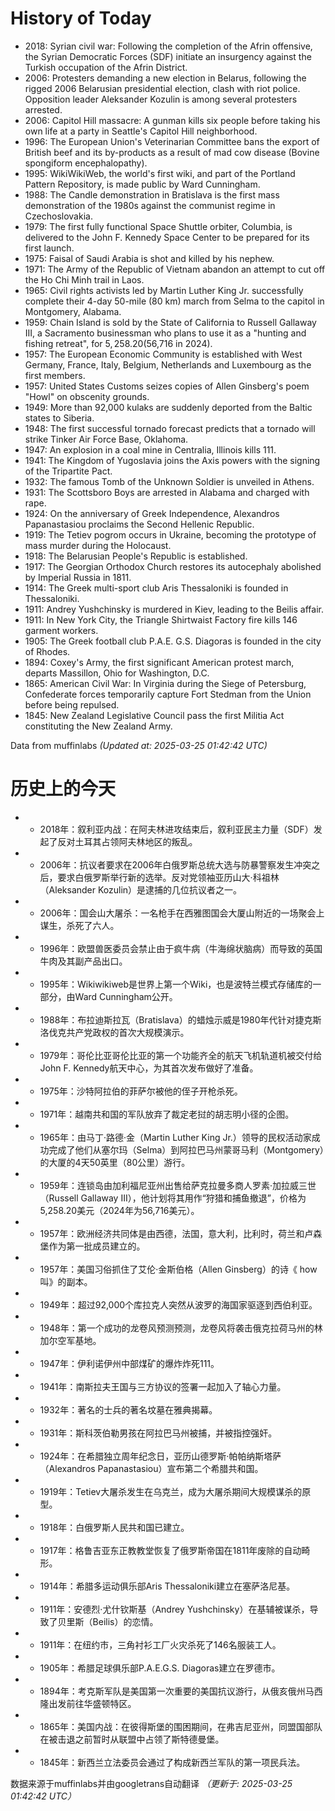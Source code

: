 # History of Today 

- 2018: Syrian civil war: Following the completion of the Afrin offensive, the Syrian Democratic Forces (SDF) initiate an insurgency against the Turkish occupation of the Afrin District.
- 2006: Protesters demanding a new election in Belarus, following the rigged 2006 Belarusian presidential election, clash with riot police. Opposition leader Aleksander Kozulin is among several protesters arrested.
- 2006: Capitol Hill massacre: A gunman kills six people before taking his own life at a party in Seattle's Capitol Hill neighborhood.
- 1996: The European Union's Veterinarian Committee bans the export of British beef and its by-products as a result of mad cow disease (Bovine spongiform encephalopathy).
- 1995: WikiWikiWeb, the world's first wiki, and part of the Portland Pattern Repository, is made public by Ward Cunningham.
- 1988: The Candle demonstration in Bratislava is the first mass demonstration of the 1980s against the communist regime in Czechoslovakia.
- 1979: The first fully functional Space Shuttle orbiter, Columbia, is delivered to the John F. Kennedy Space Center to be prepared for its first launch.
- 1975: Faisal of Saudi Arabia is shot and killed by his nephew.
- 1971: The Army of the Republic of Vietnam abandon an attempt to cut off the Ho Chi Minh trail in Laos.
- 1965: Civil rights activists led by Martin Luther King Jr. successfully complete their 4-day 50-mile (80 km) march from Selma to the capitol in Montgomery, Alabama.
- 1959: Chain Island is sold by the State of California to Russell Gallaway III, a Sacramento businessman who plans to use it as a "hunting and fishing retreat", for $5,258.20 ($56,716 in 2024).
- 1957: The European Economic Community is established with West Germany, France, Italy, Belgium, Netherlands and Luxembourg as the first members.
- 1957: United States Customs seizes copies of Allen Ginsberg's poem "Howl" on obscenity grounds.
- 1949: More than 92,000 kulaks are suddenly deported from the Baltic states to Siberia.
- 1948: The first successful tornado forecast predicts that a tornado will strike Tinker Air Force Base, Oklahoma.
- 1947: An explosion in a coal mine in Centralia, Illinois kills 111.
- 1941: The Kingdom of Yugoslavia joins the Axis powers with the signing of the Tripartite Pact.
- 1932: The famous Tomb of the Unknown Soldier is unveiled in Athens.
- 1931: The Scottsboro Boys are arrested in Alabama and charged with rape.
- 1924: On the anniversary of Greek Independence, Alexandros Papanastasiou proclaims the Second Hellenic Republic.
- 1919: The Tetiev pogrom occurs in Ukraine, becoming the prototype of mass murder during the Holocaust.
- 1918: The Belarusian People's Republic is established.
- 1917: The Georgian Orthodox Church restores its autocephaly abolished by Imperial Russia in 1811.
- 1914: The Greek multi-sport club Aris Thessaloniki is founded in Thessaloniki.
- 1911: Andrey Yushchinsky is murdered in Kiev, leading to the Beilis affair.
- 1911: In New York City, the Triangle Shirtwaist Factory fire kills 146 garment workers.
- 1905: The Greek football club P.A.E. G.S. Diagoras is founded in the city of Rhodes.
- 1894: Coxey's Army, the first significant American protest march, departs Massillon, Ohio for Washington, D.C.
- 1865: American Civil War: In Virginia during the Siege of Petersburg, Confederate forces temporarily capture Fort Stedman from the Union before being repulsed.
- 1845: New Zealand Legislative Council pass the first Militia Act constituting the New Zealand Army.

Data from muffinlabs
*(Updated at: 2025-03-25 01:42:42 UTC)*

# 历史上的今天 

- -  2018年：叙利亚内战：在阿夫林进攻结束后，叙利亚民主力量（SDF）发起了反对土耳其占领阿夫林地区的叛乱。
- -  2006年：抗议者要求在2006年白俄罗斯总统大选与防暴警察发生冲突之后，要求白俄罗斯举行新的选举。反对党领袖亚历山大·科祖林（Aleksander Kozulin）是逮捕的几位抗议者之一。
- -  2006年：国会山大屠杀：一名枪手在西雅图国会大厦山附近的一场聚会上谋生，杀死了六人。
- -  1996年：欧盟兽医委员会禁止由于疯牛病（牛海绵状脑病）而导致的英国牛肉及其副产品出口。
- -  1995年：Wikiwikiweb是世界上第一个Wiki，也是波特兰模式存储库的一部分，由Ward Cunningham公开。
- -  1988年：布拉迪斯拉瓦（Bratislava）的蜡烛示威是1980年代针对捷克斯洛伐克共产党政权的首次大规模演示。
- -  1979年：哥伦比亚哥伦比亚的第一个功能齐全的航天飞机轨道机被交付给John F. Kennedy航天中心，为其首次发布做好了准备。
- -  1975年：沙特阿拉伯的菲萨尔被他的侄子开枪杀死。
- -  1971年：越南共和国的军队放弃了裁定老挝的胡志明小径的企图。
- -  1965年：由马丁·路德·金（Martin Luther King Jr.）领导的民权活动家成功完成了他们从塞尔玛（Selma）到阿拉巴马州蒙哥马利（Montgomery）的大厦的4天50英里（80公里）游行。
- -  1959年：连锁岛由加利福尼亚州出售给萨克拉曼多商人罗素·加拉威三世（Russell Gallaway III），他计划将其用作“狩猎和捕鱼撤退”，价格为5,258.20美元（2024年为56,716美元）。
- -  1957年：欧洲经济共同体是由西德，法国，意大利，比利时，荷兰和卢森堡作为第一批成员建立的。
- -  1957年：美国习俗抓住了艾伦·金斯伯格（Allen Ginsberg）的诗《 how叫》的副本。
- -  1949年：超过92,000个库拉克人突然从波罗的海国家驱逐到西伯利亚。
- -  1948年：第一个成功的龙卷风预测预测，龙卷风将袭击俄克拉荷马州的林加尔空军基地。
- -  1947年：伊利诺伊州中部煤矿的爆炸炸死111。
- -  1941年：南斯拉夫王国与三方协议的签署一起加入了轴心力量。
- -  1932年：著名的士兵的著名坟墓在雅典揭幕。
- -  1931年：斯科茨伯勒男孩在阿拉巴马州被捕，并被指控强奸。
- -  1924年：在希腊独立周年纪念日，亚历山德罗斯·帕帕纳斯塔萨（Alexandros Papanastasiou）宣布第二个希腊共和国。
- -  1919年：Tetiev大屠杀发生在乌克兰，成为大屠杀期间大规模谋杀的原型。
- -  1918年：白俄罗斯人民共和国已建立。
- -  1917年：格鲁吉亚东正教教堂恢复了俄罗斯帝国在1811年废除的自动畸形。
- -  1914年：希腊多运动俱乐部Aris Thessaloniki建立在塞萨洛尼基。
- -  1911年：安德烈·尤什钦斯基（Andrey Yushchinsky）在基辅被谋杀，导致了贝里斯（Beilis）的恋情。
- -  1911年：在纽约市，三角衬衫工厂火灾杀死了146名服装工人。
- -  1905年：希腊足球俱乐部P.A.E.G.S. Diagoras建立在罗德市。
- -  1894年：考克斯军队是美国第一次重要的美国抗议游行，从俄亥俄州马西隆出发前往华盛顿特区。
- -  1865年：美国内战：在彼得斯堡的围困期间，在弗吉尼亚州，同盟国部队在被击退之前暂时从联盟中占领了斯特德曼堡。
- -  1845年：新西兰立法委员会通过了构成新西兰军队的第一项民兵法。

数据来源于muffinlabs并由googletrans自动翻译
*（更新于: 2025-03-25 01:42:42 UTC）*